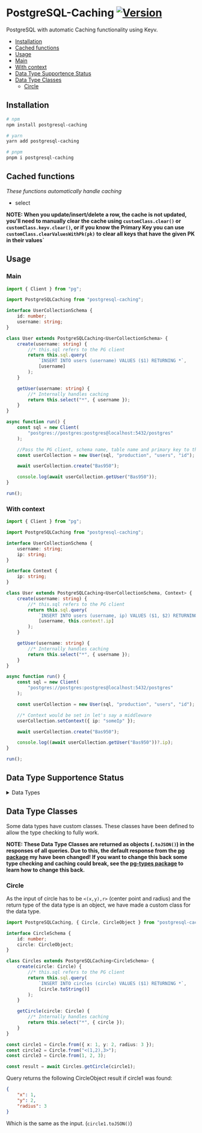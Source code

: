 # PostgreSQL-Caching [![Version](https://img.shields.io/npm/v/postgresql-caching.svg)](https://www.npmjs.com/package/postgresql-caching)

PostgreSQL with automatic Caching functionality using Keyv.

- [Installation](#installation)
- [Cached functions](#cached-functions)
- [Usage](#usage)
- [Main](#main)
- [With context](#with-context)
- [Data Type Supportence Status](#data-type-supportence-status)
- [Data Type Classes](#data-type-classes)
  - [Circle](#circle)

## Installation

```bash
# npm
npm install postgresql-caching

# yarn
yarn add postgresql-caching

# pnpm
pnpm i postgresql-caching
```

## Cached functions

_These functions automatically handle caching_

- select

**NOTE: When you update/insert/delete a row, the cache is not updated, you'll need to manually clear the cache using `customClass.clear()` or `customClass.keyv.clear()`, or if you know the Primary Key you can use `customClass.clearValuesWithPk(pk)` to clear all keys that have the given PK in their values`**

## Usage

### Main

```ts
import { Client } from "pg";

import PostgreSQLCaching from "postgresql-caching";

interface UserCollectionSchema {
	id: number;
	username: string;
}

class User extends PostgreSQLCaching<UserCollectionSchema> {
	create(username: string) {
		//* this.sql refers to the PG client
		return this.sql.query(
			`INSERT INTO users (username) VALUES ($1) RETURNING *`,
			[username]
		);
	}

	getUser(username: string) {
		//* Internally handles caching
		return this.select("*", { username });
	}
}

async function run() {
	const sql = new Client(
		"postgres://postgres:postgres@localhost:5432/postgres"
	);

	//Pass the PG client, schema name, table name and primary key to the constructor
	const userCollection = new User(sql, "production", "users", "id");

	await userCollection.create("Bas950");

	console.log(await userCollection.getUser("Bas950"));
}

run();
```

### With context

```ts
import { Client } from "pg";

import PostgreSQLCaching from "postgresql-caching";

interface UserCollectionSchema {
	username: string;
	ip: string;
}

interface Context {
	ip: string;
}

class User extends PostgreSQLCaching<UserCollectionSchema, Context> {
	create(username: string) {
		//* this.sql refers to the PG client
		return this.sql.query(
			`INSERT INTO users (username, ip) VALUES ($1, $2) RETURNING *`,
			[username, this.context!.ip]
		);
	}

	getUser(username: string) {
		//* Internally handles caching
		return this.select("*", { username });
	}
}

async function run() {
	const sql = new Client(
		"postgres://postgres:postgres@localhost:5432/postgres"
	);

	const userCollection = new User(sql, "production", "users", "id");

	//* Context would be set in let's say a middleware
	userCollection.setContext({ ip: "someIp" });

	await userCollection.create("Bas950");

	console.log((await userCollection.getUser("Bas950"))?.ip);
}

run();
```

## Data Type Supportence Status

<details>
<summary>Data Types</summary>
<br>
<span style="color:green">Supported</span>: Works, has automated tests on commit.<br>
<span style="color:yellow">Unknown</span>: Not tested.<br>
<span style="color:red">Unsupported</span>: Not working. Gives errors.<br>
<br>

| Data Type                    | Status                                     | Return Type             |
| ---------------------------- | ------------------------------------------ | ----------------------- |
| aclitem                      | <span style="color:yellow">Unknown</span>  | unknown                 |
| any                          | <span style="color:yellow">Unknown</span>  | unknown                 |
| anyarray                     | <span style="color:yellow">Unknown</span>  | unknown                 |
| anycompatible                | <span style="color:yellow">Unknown</span>  | unknown                 |
| anycompatiblearray           | <span style="color:yellow">Unknown</span>  | unknown                 |
| anycompatiblemultirange      | <span style="color:yellow">Unknown</span>  | unknown                 |
| anycompatiblenonarray        | <span style="color:yellow">Unknown</span>  | unknown                 |
| anycompatiblerange           | <span style="color:yellow">Unknown</span>  | unknown                 |
| anyelement                   | <span style="color:yellow">Unknown</span>  | unknown                 |
| anyenum                      | <span style="color:yellow">Unknown</span>  | unknown                 |
| anymultirange                | <span style="color:yellow">Unknown</span>  | unknown                 |
| anynonarray                  | <span style="color:yellow">Unknown</span>  | unknown                 |
| anyrange                     | <span style="color:yellow">Unknown</span>  | unknown                 |
| bigint                       | <span style="color:green">Supported</span> | [string][string]        |
| bigserial                    | <span style="color:green">Supported</span> | [string][string]        |
| bit                          | <span style="color:green">Supported</span> | [string][string]        |
| bit varying                  | <span style="color:green">Supported</span> | [string][string]        |
| bool                         | <span style="color:green">Supported</span> | [boolean][boolean]      |
| boolean                      | <span style="color:green">Supported</span> | [boolean][boolean]      |
| box                          | <span style="color:green">Supported</span> | [string][string]        |
| bpchar                       | <span style="color:green">Supported</span> | [string][string]        |
| bytea                        | <span style="color:green">Supported</span> | [Buffer][buffer]        |
| cardinal_number              | <span style="color:green">Supported</span> | [number][number]        |
| char                         | <span style="color:green">Supported</span> | [string][string]        |
| char varying                 | <span style="color:green">Supported</span> | [string][string]        |
| character                    | <span style="color:green">Supported</span> | [string][string]        |
| character varying            | <span style="color:green">Supported</span> | [string][string]        |
| character_data               | <span style="color:green">Supported</span> | [string][string]        |
| cid                          | <span style="color:green">Supported</span> | [string][string]        |
| cidr                         | <span style="color:green">Supported</span> | [string][string]        |
| circle                       | <span style="color:green">Supported</span> | [CircleObject](#circle) |
| cstring                      | <span style="color:yellow">Unknown</span>  | unknown                 |
| date                         | <span style="color:green">Supported</span> | [string][string]        |
| datemultirange               | <span style="color:green">Supported</span> | [string][string]        |
| daterange                    | <span style="color:green">Supported</span> | [string][string]        |
| decimal                      | <span style="color:green">Supported</span> | [string][string]        |
| double precision             | <span style="color:yellow">Unknown</span>  | unknown                 |
| event_trigger                | <span style="color:yellow">Unknown</span>  | unknown                 |
| fdw_handler                  | <span style="color:yellow">Unknown</span>  | unknown                 |
| float4                       | <span style="color:green">Supported</span> | [number][number]        |
| float8                       | <span style="color:green">Supported</span> | [number][number]        |
| gtsvector                    | <span style="color:yellow">Unknown</span>  | unknown                 |
| index_am_handler             | <span style="color:yellow">Unknown</span>  | unknown                 |
| inet                         | <span style="color:green">Supported</span> | [string][string]        |
| int                          | <span style="color:green">Supported</span> | [number][number]        |
| int2                         | <span style="color:green">Supported</span> | [number][number]        |
| int2vector                   | <span style="color:yellow">Unknown</span>  | unknown                 |
| int4                         | <span style="color:green">Supported</span> | [number][number]        |
| int4multirange               | <span style="color:green">Supported</span> | [string][string]        |
| int4range                    | <span style="color:green">Supported</span> | [string][string]        |
| int8                         | <span style="color:green">Supported</span> | [string][string]        |
| int8multirange               | <span style="color:green">Supported</span> | [string][string]        |
| int8range                    | <span style="color:green">Supported</span> | [string][string]        |
| integer                      | <span style="color:green">Supported</span> | [number][number]        |
| internal                     | <span style="color:yellow">Unknown</span>  | unknown                 |
| interval                     | <span style="color:yellow">Unknown</span>  | unknown                 |
| interval day                 | <span style="color:yellow">Unknown</span>  | unknown                 |
| interval day to hour         | <span style="color:yellow">Unknown</span>  | unknown                 |
| interval day to minute       | <span style="color:yellow">Unknown</span>  | unknown                 |
| interval day to second       | <span style="color:yellow">Unknown</span>  | unknown                 |
| interval hour                | <span style="color:yellow">Unknown</span>  | unknown                 |
| interval hour to minute      | <span style="color:yellow">Unknown</span>  | unknown                 |
| interval hour to second      | <span style="color:yellow">Unknown</span>  | unknown                 |
| interval minute              | <span style="color:yellow">Unknown</span>  | unknown                 |
| interval minute to second    | <span style="color:yellow">Unknown</span>  | unknown                 |
| interval month               | <span style="color:yellow">Unknown</span>  | unknown                 |
| interval second              | <span style="color:yellow">Unknown</span>  | unknown                 |
| interval year                | <span style="color:yellow">Unknown</span>  | unknown                 |
| interval year to month       | <span style="color:yellow">Unknown</span>  | unknown                 |
| json                         | <span style="color:red">Unsupported</span> | [object][object]        |
| jsonb                        | <span style="color:green">Supported</span> | [object][object]        |
| jsonpath                     | <span style="color:yellow">Unknown</span>  | unknown                 |
| language_handler             | <span style="color:yellow">Unknown</span>  | unknown                 |
| line                         | <span style="color:yellow">Unknown</span>  | unknown                 |
| lseg                         | <span style="color:yellow">Unknown</span>  | unknown                 |
| macaddr                      | <span style="color:yellow">Unknown</span>  | unknown                 |
| macaddr8                     | <span style="color:yellow">Unknown</span>  | unknown                 |
| money                        | <span style="color:green">Supported</span> | [string][string]        |
| name                         | <span style="color:green">Supported</span> | [string][string]        |
| numeric                      | <span style="color:green">Supported</span> | [string][string]        |
| nummultirange                | <span style="color:yellow">Unknown</span>  | unknown                 |
| numrange                     | <span style="color:yellow">Unknown</span>  | unknown                 |
| oid                          | <span style="color:yellow">Unknown</span>  | unknown                 |
| oidvector                    | <span style="color:yellow">Unknown</span>  | unknown                 |
| path                         | <span style="color:yellow">Unknown</span>  | unknown                 |
| pg_brin_bloom_summary        | <span style="color:yellow">Unknown</span>  | unknown                 |
| pg_brin_minmax_multi_summary | <span style="color:yellow">Unknown</span>  | unknown                 |
| pg_ddl_command               | <span style="color:yellow">Unknown</span>  | unknown                 |
| pg_dependencies              | <span style="color:yellow">Unknown</span>  | unknown                 |
| pg_lsn                       | <span style="color:yellow">Unknown</span>  | unknown                 |
| pg_mcv_list                  | <span style="color:yellow">Unknown</span>  | unknown                 |
| pg_ndistinct                 | <span style="color:yellow">Unknown</span>  | unknown                 |
| pg_node_tree                 | <span style="color:yellow">Unknown</span>  | unknown                 |
| pg_snapshot                  | <span style="color:yellow">Unknown</span>  | unknown                 |
| point                        | <span style="color:yellow">Unknown</span>  | unknown                 |
| polygon                      | <span style="color:yellow">Unknown</span>  | unknown                 |
| real                         | <span style="color:yellow">Unknown</span>  | unknown                 |
| record                       | <span style="color:yellow">Unknown</span>  | unknown                 |
| refcursor                    | <span style="color:yellow">Unknown</span>  | unknown                 |
| regclass                     | <span style="color:yellow">Unknown</span>  | unknown                 |
| regcollation                 | <span style="color:yellow">Unknown</span>  | unknown                 |
| regconfig                    | <span style="color:yellow">Unknown</span>  | unknown                 |
| regdictionary                | <span style="color:yellow">Unknown</span>  | unknown                 |
| regnamespace                 | <span style="color:yellow">Unknown</span>  | unknown                 |
| regoper                      | <span style="color:yellow">Unknown</span>  | unknown                 |
| regoperator                  | <span style="color:yellow">Unknown</span>  | unknown                 |
| regproc                      | <span style="color:yellow">Unknown</span>  | unknown                 |
| regprocedure                 | <span style="color:yellow">Unknown</span>  | unknown                 |
| regrole                      | <span style="color:yellow">Unknown</span>  | unknown                 |
| regtype                      | <span style="color:yellow">Unknown</span>  | unknown                 |
| serial                       | <span style="color:yellow">Unknown</span>  | unknown                 |
| serial2                      | <span style="color:yellow">Unknown</span>  | unknown                 |
| serial4                      | <span style="color:yellow">Unknown</span>  | unknown                 |
| serial8                      | <span style="color:yellow">Unknown</span>  | unknown                 |
| smallint                     | <span style="color:green">Supported</span> | [number][number]        |
| smallserial                  | <span style="color:yellow">Unknown</span>  | unknown                 |
| sql_identifier               | <span style="color:yellow">Unknown</span>  | unknown                 |
| table_am_handler             | <span style="color:yellow">Unknown</span>  | unknown                 |
| text                         | <span style="color:green">Supported</span> | [string][string]        |
| tid                          | <span style="color:yellow">Unknown</span>  | unknown                 |
| time                         | <span style="color:green">Supported</span> | [string][string]        |
| time with time zone          | <span style="color:green">Supported</span> | [string][string]        |
| time without time zone       | <span style="color:green">Supported</span> | [string][string]        |
| time_stamp                   | <span style="color:yellow">Unknown</span>  | unknown                 |
| timestamp                    | <span style="color:green">Supported</span> | [string][string]        |
| timestamp with time zone     | <span style="color:green">Supported</span> | [string][string]        |
| timestamp without time zone  | <span style="color:green">Supported</span> | [string][string]        |
| timestamptz                  | <span style="color:green">Supported</span> | [string][string]        |
| timetz                       | <span style="color:green">Supported</span> | [string][string]        |
| trigger                      | <span style="color:yellow">Unknown</span>  | unknown                 |
| tsm_handler                  | <span style="color:yellow">Unknown</span>  | unknown                 |
| tsmultirange                 | <span style="color:yellow">Unknown</span>  | unknown                 |
| tsquery                      | <span style="color:yellow">Unknown</span>  | unknown                 |
| tsrange                      | <span style="color:yellow">Unknown</span>  | unknown                 |
| tstzmultirange               | <span style="color:yellow">Unknown</span>  | unknown                 |
| tstzrange                    | <span style="color:yellow">Unknown</span>  | unknown                 |
| tsvector                     | <span style="color:yellow">Unknown</span>  | unknown                 |
| txid_snapshot                | <span style="color:yellow">Unknown</span>  | unknown                 |
| unknown                      | <span style="color:yellow">Unknown</span>  | unknown                 |
| uuid                         | <span style="color:green">Supported</span> | [string][string]        |
| varbit                       | <span style="color:yellow">Unknown</span>  | unknown                 |
| varchar                      | <span style="color:green">Supported</span> | [string][string]        |
| void                         | <span style="color:yellow">Unknown</span>  | unknown                 |
| xid                          | <span style="color:yellow">Unknown</span>  | unknown                 |
| xid8                         | <span style="color:yellow">Unknown</span>  | unknown                 |
| xml                          | <span style="color:yellow">Unknown</span>  | unknown                 |
| yes_or_no                    | <span style="color:yellow">Unknown</span>  | unknown                 |

</details>

## Data Type Classes

Some data types have custom classes. These classes have been defined to allow the type checking to fully work.

**NOTE: These Data Type Classes are returned as objects (`.toJSON()`) in the responses of all queries. Due to this, the default response from the [pg package][pg] my have been changed! If you want to change this back some type checking and caching could break, see the [pg-types package][pg-types] to learn how to change this back.**

### Circle

As the input of circle has to be `<(x,y),r>` (center point and radius) and the return type of the data type is an object, we have made a custom class for the data type.

```ts
import PostgreSQLCaching, { Circle, CircleObject } from "postgresql-caching";

interface CircleSchema {
	id: number;
	circle: CircleObject;
}

class Circles extends PostgreSQLCaching<CircleSchema> {
	create(circle: Circle) {
		//* this.sql refers to the PG client
		return this.sql.query(
			`INSERT INTO circles (circle) VALUES ($1) RETURNING *`,
			[circle.toString()]
		);
	}

	getCircle(circle: Circle) {
		//* Internally handles caching
		return this.select("*", { circle });
	}
}

const circle1 = Circle.from({ x: 1, y: 2, radius: 3 });
const circle2 = Circle.from("<(1,2),3>");
const circle3 = Circle.from(1, 2, 3);

const result = await Circles.getCircle(circle1);
```

Query returns the following CircleObject result if circle1 was found:

```json
{
	"x": 1,
	"y": 2,
	"radius": 3
}
```

Which is the same as the input. (`circle1.toJSON()`)

[string]: https://developer.mozilla.org/en-US/docs/Web/JavaScript/Reference/Global_Objects/String
[number]: https://developer.mozilla.org/en-US/docs/Web/JavaScript/Reference/Global_Objects/Number
[boolean]: https://developer.mozilla.org/en-US/docs/Web/JavaScript/Reference/Global_Objects/Boolean
[object]: https://developer.mozilla.org/en-US/docs/Web/JavaScript/Reference/Global_Objects/Object
[buffer]: https://nodejs.org/api/buffer.html
[pg]: https://www.npmjs.com/package/pg
[pg-types]: https://www.npmjs.com/package/pg-types
